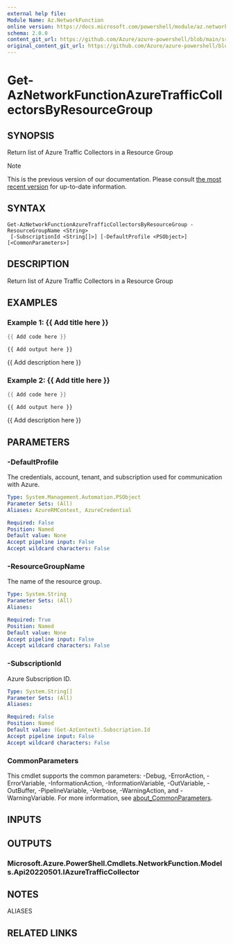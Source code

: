 ```yaml
---
external help file: 
Module Name: Az.NetworkFunction
online version: https://docs.microsoft.com/powershell/module/az.networkfunction/get-aznetworkfunctionazuretrafficcollectorsbyresourcegroup
schema: 2.0.0
content_git_url: https://github.com/Azure/azure-powershell/blob/main/src/NetworkFunction/help/Get-AzNetworkFunctionAzureTrafficCollectorsByResourceGroup.md
original_content_git_url: https://github.com/Azure/azure-powershell/blob/main/src/NetworkFunction/help/Get-AzNetworkFunctionAzureTrafficCollectorsByResourceGroup.md
---
```


# Get-AzNetworkFunctionAzureTrafficCollectorsByResourceGroup

## SYNOPSIS
Return list of Azure Traffic Collectors in a Resource Group

> [!NOTE]
>This is the previous version of our documentation. Please consult [the most recent version](/powershell/module/az.networkfunction/get-aznetworkfunctionazuretrafficcollectorsbyresourcegroup) for up-to-date information.

## SYNTAX

```
Get-AzNetworkFunctionAzureTrafficCollectorsByResourceGroup -ResourceGroupName <String>
 [-SubscriptionId <String[]>] [-DefaultProfile <PSObject>] [<CommonParameters>]
```

## DESCRIPTION
Return list of Azure Traffic Collectors in a Resource Group

## EXAMPLES

### Example 1: {{ Add title here }}
```powershell
{{ Add code here }}
```

```output
{{ Add output here }}
```

{{ Add description here }}

### Example 2: {{ Add title here }}
```powershell
{{ Add code here }}
```

```output
{{ Add output here }}
```

{{ Add description here }}

## PARAMETERS

### -DefaultProfile
The credentials, account, tenant, and subscription used for communication with Azure.

```yaml
Type: System.Management.Automation.PSObject
Parameter Sets: (All)
Aliases: AzureRMContext, AzureCredential

Required: False
Position: Named
Default value: None
Accept pipeline input: False
Accept wildcard characters: False
```

### -ResourceGroupName
The name of the resource group.

```yaml
Type: System.String
Parameter Sets: (All)
Aliases:

Required: True
Position: Named
Default value: None
Accept pipeline input: False
Accept wildcard characters: False
```

### -SubscriptionId
Azure Subscription ID.

```yaml
Type: System.String[]
Parameter Sets: (All)
Aliases:

Required: False
Position: Named
Default value: (Get-AzContext).Subscription.Id
Accept pipeline input: False
Accept wildcard characters: False
```

### CommonParameters
This cmdlet supports the common parameters: -Debug, -ErrorAction, -ErrorVariable, -InformationAction, -InformationVariable, -OutVariable, -OutBuffer, -PipelineVariable, -Verbose, -WarningAction, and -WarningVariable. For more information, see [about_CommonParameters](http://go.microsoft.com/fwlink/?LinkID=113216).

## INPUTS

## OUTPUTS

### Microsoft.Azure.PowerShell.Cmdlets.NetworkFunction.Models.Api20220501.IAzureTrafficCollector

## NOTES

ALIASES

## RELATED LINKS

